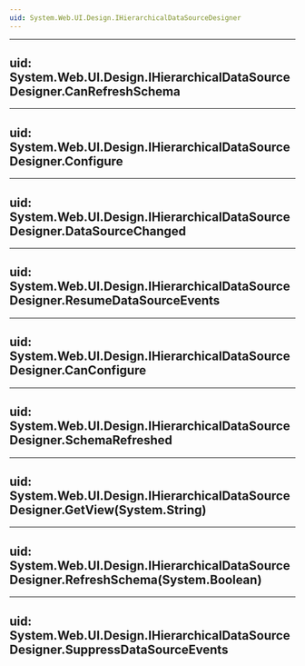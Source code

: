 ```yaml
---
uid: System.Web.UI.Design.IHierarchicalDataSourceDesigner
---
```


---
uid: System.Web.UI.Design.IHierarchicalDataSourceDesigner.CanRefreshSchema
---

---
uid: System.Web.UI.Design.IHierarchicalDataSourceDesigner.Configure
---

---
uid: System.Web.UI.Design.IHierarchicalDataSourceDesigner.DataSourceChanged
---

---
uid: System.Web.UI.Design.IHierarchicalDataSourceDesigner.ResumeDataSourceEvents
---

---
uid: System.Web.UI.Design.IHierarchicalDataSourceDesigner.CanConfigure
---

---
uid: System.Web.UI.Design.IHierarchicalDataSourceDesigner.SchemaRefreshed
---

---
uid: System.Web.UI.Design.IHierarchicalDataSourceDesigner.GetView(System.String)
---

---
uid: System.Web.UI.Design.IHierarchicalDataSourceDesigner.RefreshSchema(System.Boolean)
---

---
uid: System.Web.UI.Design.IHierarchicalDataSourceDesigner.SuppressDataSourceEvents
---
